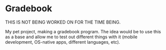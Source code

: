 Gradebook
=========

THIS IS NOT BEING WORKED ON FOR THE TIME BEING.

My pet project, making a gradebook program. The idea would be to use this as a base and allow me to test out different things with it (mobile development, OS-native apps, different languages, etc).
